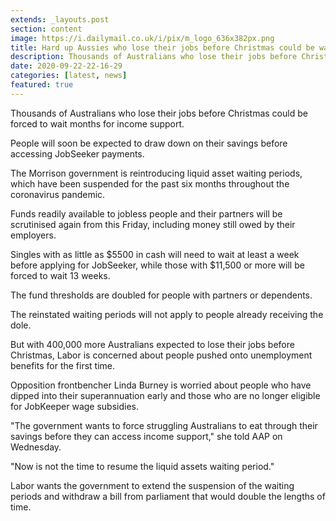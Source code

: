 ```yaml
---
extends: _layouts.post
section: content
image: https://i.dailymail.co.uk/i/pix/m_logo_636x382px.png 
title: Hard up Aussies who lose their jobs before Christmas could be waiting MONTHS for JobSeeker 
description: Thousands of Australians who lose their jobs before Christmas could be forced to wait months for income support. 
date: 2020-09-22-22-16-29 
categories: [latest, news] 
featured: true 
--- 
```

Thousands of Australians who lose their jobs before Christmas could be forced to wait months for income support.

People will soon be expected to draw down on their savings before accessing JobSeeker payments.

The Morrison government is reintroducing liquid asset waiting periods, which have been suspended for the past six months throughout the coronavirus pandemic.

Funds readily available to jobless people and their partners will be scrutinised again from this Friday, including money still owed by their employers.

Singles with as little as $5500 in cash will need to wait at least a week before applying for JobSeeker, while those with $11,500 or more will be forced to wait 13 weeks.

The fund thresholds are doubled for people with partners or dependents.

The reinstated waiting periods will not apply to people already receiving the dole.

But with 400,000 more Australians expected to lose their jobs before Christmas, Labor is concerned about people pushed onto unemployment benefits for the first time.

Opposition frontbencher Linda Burney is worried about people who have dipped into their superannuation early and those who are no longer eligible for JobKeeper wage subsidies.

"The government wants to force struggling Australians to eat through their savings before they can access income support," she told AAP on Wednesday.

"Now is not the time to resume the liquid assets waiting period."

Labor wants the government to extend the suspension of the waiting periods and withdraw a bill from parliament that would double the lengths of time.

